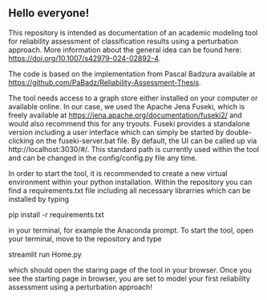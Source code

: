 ## Hello everyone! 

This repository is intended as documentation of an academic modeling tool for reliability assessment of classification results using a perturbation approach. More information about the general idea can be found here: https://doi.org/10.1007/s42979-024-02892-4.

The code is based on the implementation from Pascal Badzura available at https://github.com/PaBadz/Reliability-Assessment-Thesis.

The tool needs access to a graph store either installed on your computer or available online. 
In our case, we used the Apache Jena Fuseki, which is freely available at https://jena.apache.org/documentation/fuseki2/ and would also recommend this for any tryouts.
Fuseki provides a standalone version including a user interface which can simply be started by double-clicking  on the fuseki-server.bat file.
By default, the UI can be called up via http://localhost:3030/#/. 
This standard path is currently used within the tool and can be changed in the config/config.py file any time. 

In order to start the tool, it is recommended to create a new virtual environment within your python installation.
Within the repository you can find a requirements.txt file including all necessary librarries which can be installed by typing 

pip install -r requirements.txt 

in your terminal, for example the Anaconda prompt.
To start the tool, open your terminal, move to the repository and type 

streamlit run Home.py

which should open the staring page of the tool in your browser. 
Once you see the starting page in browser, you are set to model your first reliability assessment using a perturbation approach! 






